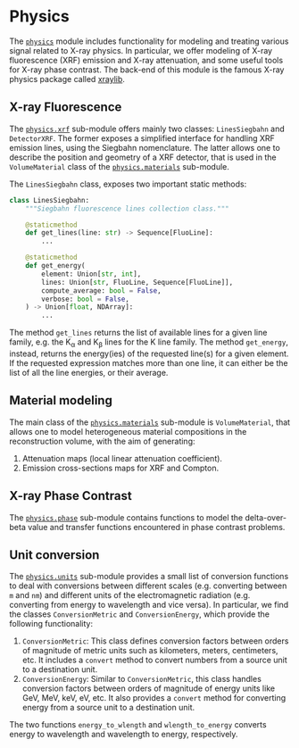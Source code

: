 <!-- <script
  src="https://cdn.mathjax.org/mathjax/latest/MathJax.js?config=TeX-AMS-MML_HTMLorMML"
  type="text/javascript">
</script> -->

# Physics

The [`physics`](corrct.html#module-corrct.physics) module includes functionality
for modeling and treating various signal related to X-ray physics.
In particular, we offer modeling of X-ray fluorescence (XRF) emission and X-ray
attenuation, and some useful tools for X-ray phase contrast.
The back-end of this module is the famous X-ray physics package called
[xraylib](https://github.com/tschoonj/xraylib).

## X-ray Fluorescence

The [`physics.xrf`](corrct.html#module-corrct.physics.xrf) sub-module offers
mainly two classes: `LinesSiegbahn` and `DetectorXRF`.
The former exposes a simplified interface for handling XRF emission lines, using
the Siegbahn nomenclature. The latter allows one to describe the position and
geometry of a XRF detector, that is used in the `VolumeMaterial` class of the
[`physics.materials`](corrct.html#module-corrct.physics.materials) sub-module.

The `LinesSiegbahn` class, exposes two important static methods:
```python
class LinesSiegbahn:
    """Siegbahn fluorescence lines collection class."""

    @staticmethod
    def get_lines(line: str) -> Sequence[FluoLine]:
        ...

    @staticmethod
    def get_energy(
        element: Union[str, int],
        lines: Union[str, FluoLine, Sequence[FluoLine]],
        compute_average: bool = False,
        verbose: bool = False,
    ) -> Union[float, NDArray]:
        ...
```
The method `get_lines` returns the list of available lines for a given line
family, e.g. the K<sub>&alpha;</sub> and K<sub>&beta;</sub> lines for the K line family.
The method `get_energy`, instead, returns the energy(ies) of the requested line(s)
for a given element. If the requested expression matches more than one line, it
can either be the list of all the line energies, or their average.

## Material modeling

The main class of the [`physics.materials`](corrct.html#module-corrct.physics.materials)
sub-module is `VolumeMaterial`, that allows one to model heterogeneous material
compositions in the reconstruction volume, with the aim of generating:
1. Attenuation maps (local linear attenuation coefficient).
2. Emission cross-sections maps for XRF and Compton.

## X-ray Phase Contrast

The [`physics.phase`](corrct.html#module-corrct.physics.phase) sub-module contains
functions to model the delta-over-beta value and transfer functions encountered
in phase contrast problems.

## Unit conversion

The [`physics.units`](corrct.html#module-corrct.physics.units) sub-module provides
a small list of conversion functions to deal with conversions between different
scales (e.g. converting between `m` and `nm`) and different units of the electromagnetic
radiation (e.g. converting from energy to wavelength and vice versa).
In particular, we find the classes `ConversionMetric` and `ConversionEnergy`, which
provide the following functionality:

1. `ConversionMetric`: This class defines conversion factors between orders of
magnitude of metric units such as kilometers, meters, centimeters, etc.
It includes a `convert` method to convert numbers from a source unit to a destination unit.
2. `ConversionEnergy`: Similar to `ConversionMetric`, this class handles conversion
factors between orders of magnitude of energy units like GeV, MeV, keV, eV, etc.
It also provides a `convert` method for converting energy from a source unit to a destination unit.

The two functions `energy_to_wlength` and `wlength_to_energy` converts energy to
wavelength and wavelength to energy, respectively.